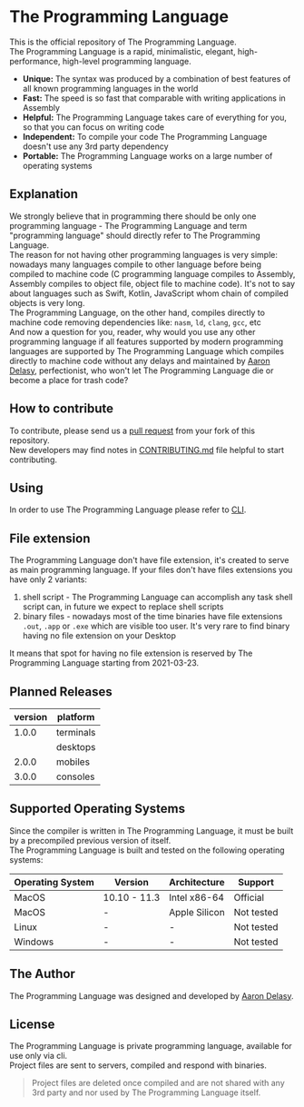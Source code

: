 # The Programming Language
This is the official repository of The Programming Language. \
The Programming Language is a rapid, minimalistic, elegant, high-performance,
high-level programming language.
- **Unique:** The syntax was produced by a combination of best features of all
  known programming languages in the world
- **Fast:** The speed is so fast that comparable with writing applications in
  Assembly
- **Helpful:** The Programming Language takes care of everything for you, so
  that you can focus on writing code
- **Independent:** To compile your code The Programming Language doesn't use
  any 3rd party dependency
- **Portable:** The Programming Language works on a large number of operating
  systems

## Explanation
We strongly believe that in programming there should be only one programming
language - The Programming Language and term "programming language" should
directly refer to The Programming Language. \
The reason for not having other programming languages is very simple: nowadays
many languages compile to other language before being compiled to machine code
(C programming language compiles to Assembly, Assembly compiles to object file,
object file to machine code). It's not to say about languages such as Swift,
Kotlin, JavaScript whom chain of compiled objects is very long. \
The Programming Language, on the other hand, compiles directly to machine code
removing dependencies like: `nasm`, `ld`, `clang`, `gcc`, etc \
And now a question for you, reader, why would you use any other programming
language if all features supported by modern programming languages are
supported by The Programming Language which compiles directly to machine code
without any delays and maintained by [Aaron Delasy](https://github.com/delasy),
perfectionist, who won't let The Programming Language die or become a place for
trash code?

## How to contribute
To contribute, please send us a [pull
request](https://github.com/lang-the/the/compare) from your fork of this
repository. \
New developers may find notes in [CONTRIBUTING.md](CONTRIBUTING.md) file
helpful to start contributing.

## Using
In order to use The Programming Language please refer to
[CLI](https://github.com/lang-the/cli).

## File extension
The Programming Language don't have file extension, it's created to serve as
main programming language. If your files don't have files extensions you have
only 2 variants:

1. shell script - The Programming Language can accomplish any task shell script
  can, in future we expect to replace shell scripts
2. binary files - nowadays most of the time binaries have file extensions
  `.out`, `.app` or `.exe` which are visible too user. It's very rare to find
  binary having no file extension on your Desktop

It means that spot for having no file extension is reserved by The Programming
Language starting from 2021-03-23.

## Planned Releases
| version | platform  |
|:------- | --------- |
| 1.0.0   | terminals |
|         | desktops  |
| 2.0.0   | mobiles   |
| 3.0.0   | consoles  |

## Supported Operating Systems
Since the compiler is written in The Programming Language, it must be built by
a precompiled previous version of itself. \
The Programming Language is built and tested on the following operating
systems:

| Operating System | Version      | Architecture     | Support       |
|:---------------- | ------------ | ---------------- | ------------- |
| MacOS            | 10.10 - 11.3 | Intel x86-64     | Official      |
| MacOS            | -            | Apple Silicon    | Not tested    |
| Linux            | -            | -                | Not tested    |
| Windows          | -            | -                | Not tested    |

## The Author
The Programming Language was designed and developed by [Aaron
Delasy](https://github.com/delasy).

## License
The Programming Language is private programming language, available for use
only via cli. \
Project files are sent to servers, compiled and respond with binaries.
> Project files are deleted once compiled and are not shared with any 3rd party
> and nor used by The Programming Language itself.
